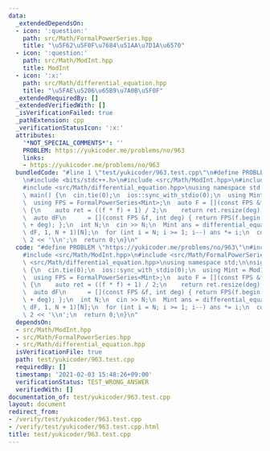 ```yaml
---
data:
  _extendedDependsOn:
  - icon: ':question:'
    path: src/Math/FormalPowerSeries.hpp
    title: "\u5F62\u5F0F\u7684\u51AA\u7D1A\u6570"
  - icon: ':question:'
    path: src/Math/ModInt.hpp
    title: ModInt
  - icon: ':x:'
    path: src/Math/differential_equation.hpp
    title: "\u5FAE\u5206\u65B9\u7A0B\u5F0F"
  _extendedRequiredBy: []
  _extendedVerifiedWith: []
  _isVerificationFailed: true
  _pathExtension: cpp
  _verificationStatusIcon: ':x:'
  attributes:
    '*NOT_SPECIAL_COMMENTS*': ''
    PROBLEM: https://yukicoder.me/problems/no/963
    links:
    - https://yukicoder.me/problems/no/963
  bundledCode: "#line 1 \"test/yukicoder/963.test.cpp\"\n#define PROBLEM \"https://yukicoder.me/problems/no/963\"\
    \n#include <bits/stdc++.h>\n#include <src/Math/ModInt.hpp>\n#include <src/Math/FormalPowerSeries.hpp>\n\
    #include <src/Math/differential_equation.hpp>\nusing namespace std;\n\nsigned\
    \ main() {\n  cin.tie(0);\n  ios::sync_with_stdio(0);\n  using Mint = ModInt<1012924417>;\n\
    \  using FPS = FormalPowerSeries<Mint>;\n  auto F = [](const FPS &f, int deg)\
    \ {\n    auto ret = ((f * f) + 1) / 2;\n    return ret.resize(deg), ret;\n  };\n\
    \  auto dF\n      = [](const FPS &f, int deg) { return FPS(f.begin(), f.begin()\
    \ + deg); };\n  int N;\n  cin >> N;\n  Mint ans = differential_equation<Mint>(F,\
    \ dF, 1, N + 1)[N];\n  for (int i = N; i >= 1; i--) ans *= i;\n  cout << ans *\
    \ 2 << '\\n';\n  return 0;\n}\n"
  code: "#define PROBLEM \"https://yukicoder.me/problems/no/963\"\n#include <bits/stdc++.h>\n\
    #include <src/Math/ModInt.hpp>\n#include <src/Math/FormalPowerSeries.hpp>\n#include\
    \ <src/Math/differential_equation.hpp>\nusing namespace std;\n\nsigned main()\
    \ {\n  cin.tie(0);\n  ios::sync_with_stdio(0);\n  using Mint = ModInt<1012924417>;\n\
    \  using FPS = FormalPowerSeries<Mint>;\n  auto F = [](const FPS &f, int deg)\
    \ {\n    auto ret = ((f * f) + 1) / 2;\n    return ret.resize(deg), ret;\n  };\n\
    \  auto dF\n      = [](const FPS &f, int deg) { return FPS(f.begin(), f.begin()\
    \ + deg); };\n  int N;\n  cin >> N;\n  Mint ans = differential_equation<Mint>(F,\
    \ dF, 1, N + 1)[N];\n  for (int i = N; i >= 1; i--) ans *= i;\n  cout << ans *\
    \ 2 << '\\n';\n  return 0;\n}\n"
  dependsOn:
  - src/Math/ModInt.hpp
  - src/Math/FormalPowerSeries.hpp
  - src/Math/differential_equation.hpp
  isVerificationFile: true
  path: test/yukicoder/963.test.cpp
  requiredBy: []
  timestamp: '2021-02-03 15:48:26+09:00'
  verificationStatus: TEST_WRONG_ANSWER
  verifiedWith: []
documentation_of: test/yukicoder/963.test.cpp
layout: document
redirect_from:
- /verify/test/yukicoder/963.test.cpp
- /verify/test/yukicoder/963.test.cpp.html
title: test/yukicoder/963.test.cpp
---
```

